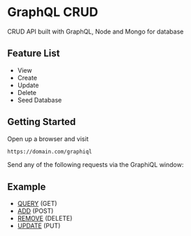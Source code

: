 # GraphQL CRUD
CRUD API built with GraphQL, Node and Mongo for database

## Feature List
* View 
* Create 
* Update 
* Delete 
* Seed Database

## Getting Started
Open up a browser and visit
```bash
https://domain.com/graphiql
```

Send any of the following requests via the GraphiQL window:

## Example
- [QUERY][] (GET)
- [ADD][] (POST)
- [REMOVE][] (DELETE)
- [UPDATE][] (PUT)

[QUERY]: /Explore-Auth-Api/documentation/graphql/
[ADD]: /Explore-Auth-Api/documentation/graphql/
[REMOVE]: /Explore-Auth-Api/documentation/graphql/
[UPDATE]: /Explore-Auth-Api/documentation/graphql/


